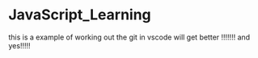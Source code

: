 # JavaScript_Learning
this is a example of working out the git in vscode
will get better !!!!!!! and yes!!!!!
